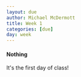 ```yaml
---
layout: due
author: Michael McDermott
title: Week 1
categories: [due]
day: week
---
```

#### Nothing
It's the first day of class!
